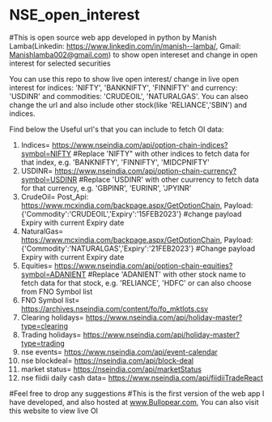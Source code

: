 # NSE_open_interest

#This is open source web app developed in python by Manish Lamba(Linkedin: https://www.linkedin.com/in/manish--lamba/, Gmail: Manishlamba002@gmail.com) to show open intereset and change in open interest for selected securities

You can use this repo to show live open interest/ change in live open interest for indices: 'NIFTY', 'BANKNIFTY', 'FINNIFTY' and currency: 'USDINR' and commodities: 'CRUDEOIL', 'NATURALGAS'. You can alseo change the url and also include other stock(like 'RELIANCE','SBIN') and indices.

Find below the Useful url's that you can include to fetch OI data:
1. Indices= https://www.nseindia.com/api/option-chain-indices?symbol=NIFTY  #Replace 'NIFTY" with other indices to fetch data for that index, e.g. 'BANKNIFTY', 'FINNIFTY', 'MIDCPNIFTY'
2. USDINR= https://www.nseindia.com/api/option-chain-currency?symbol=USDINR #Replace 'USDINR' with other cuurrency to fetch data for that currency, e.g. 'GBPINR', 'EURINR', 'JPYINR'
3. CrudeOil= Post_Api: https://www.mcxindia.com/backpage.aspx/GetOptionChain, Payload: {'Commodity':'CRUDEOIL','Expiry':'15FEB2023'}  #change payload Expiry with current Expiry date
4. NaturalGas= https://www.mcxindia.com/backpage.aspx/GetOptionChain, Payload: {'Commodity':'NATURALGAS','Expiry':'21FEB2023'} #Change payload Expiry with current Expiry date
5. Equities= https://www.nseindia.com/api/option-chain-equities?symbol=ADANIENT #Replace 'ADANIENT' with other stock name to fetch data for that stock, e.g. 'RELIANCE', 'HDFC' or can also choose from FNO Symbol list
6. FNO Symbol list= https://archives.nseindia.com/content/fo/fo_mktlots.csv
7. Clearing holidays= https://www.nseindia.com/api/holiday-master?type=clearing
8. Trading holidays= https://www.nseindia.com/api/holiday-master?type=trading
9. nse events= https://www.nseindia.com/api/event-calendar
10. nse blockdeal= https://nseindia.com/api/block-deal
11. market status= https://nseindia.com/api/marketStatus
12. nse fiidii daily cash data= https://www.nseindia.com/api/fiidiiTradeReact


#Feel free to drop any suggestions
#This is the first version of the web app I have developed, and also hosted at www.Bullopear.com, You can also visit this website to view live OI
